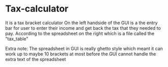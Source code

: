 # Tax-calculator
It is a tax bracket calculator
On the left handside of the GUI is a the entry bar for user to enter their income and get back the tax that they needed to pay.
According to the spreadsheet on the right which is a file called the "tax_table" 

Extra note:
The spreadsheet in GUI is really ghetto style which meant it can work up to maybe 10 brackets at most before the GUI cannot handle the extra text of the spreadsheet

